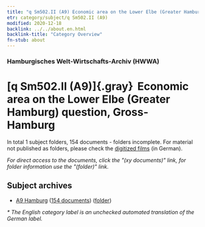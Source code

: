 ```yaml
---
title: "q Sm502.II (A9) Economic area on the Lower Elbe (Greater Hamburg) question, Gross-Hamburg"
etr: category/subject/q Sm502.II (A9)
modified: 2020-12-18
backlink: ../../about.en.html
backlink-title: "Category Overview"
fn-stub: about
---
```


### Hamburgisches Welt-Wirtschafts-Archiv (HWWA)
# [q Sm502.II (A9)]{.gray}&#8201; Economic area on the Lower Elbe (Greater Hamburg) question, Gross-Hamburg&#160; 





In total 1 subject folders, 154 documents - folders incomplete.
For material not published as folders, please check the [digitized films](/film/h1_sh) (in German).

_For direct access to the documents, click the "(xy documents)" link, for folder information use the "(folder)" link._

## Subject archives


- [A9 Hamburg](../../../geo/about.en.html#A9) (<a href="https://dfg-viewer.de/show/?tx_dlf[id]=https://pm20.zbw.eu/mets/sh/1409xx/140905/1460xx/146068/public.mets.en.xml" target="_blank">154 documents</a>) ([folder](http://purl.org/pressemappe20/folder/sh/140905,146068))


_* The English category label is an unchecked automated translation of the German label._

